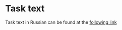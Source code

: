 # Task text

Task text in Russian can be found at the [following link](https://drive.google.com/drive/folders/19Vzdes8kv9dU3QFxmB422_iK0UfgT7hO?usp=drive_link)
